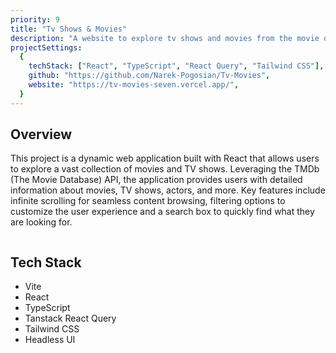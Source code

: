 ```yaml
---
priority: 9
title: "Tv Shows & Movies"
description: "A website to explore tv shows and movies from the movie database with modern features such as infinite scrolling."
projectSettings:
  {
    techStack: ["React", "TypeScript", "React Query", "Tailwind CSS"],
    github: "https://github.com/Narek-Pogosian/Tv-Movies",
    website: "https://tv-movies-seven.vercel.app/",
  }
---
```


## Overview

This project is a dynamic web application built with React that allows users to explore a vast collection of movies and TV shows. Leveraging the TMDb (The Movie Database) API, the application provides users with detailed information about movies, TV shows, actors, and more. Key features include infinite scrolling for seamless content browsing, filtering options to customize the user experience and a search box to quickly find what they are looking for.

<img src="/images/movies.webp" alt="" class="w-full"/>

## Tech Stack

- Vite
- React
- TypeScript
- Tanstack React Query
- Tailwind CSS
- Headless UI
